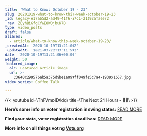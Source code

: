 ```yaml
---
title: 'What to Know: October 19 - 23'
slug: 20201019-what-to-know-this-week-october-19-23
_id: legacy-e17ab5d2-ad49-41f6-a7c1-21392afaee72
_rev: ZEyhBiGfgCfwE8WOjbuK7B
type: video_posts
draft: false
aliases:
  - article/what-to-know-this-week-october-19-23/
_createdAt: '2020-10-19T13:21:06Z'
_updatedAt: '2021-03-22T13:11:59Z'
date: '2020-10-19T13:21:06+00:00'
weight: 50
featured_image:
  alt: Featured article image
  url: >-
    23640c299576ab5a375d9be1a099ff049fe5c7a4-1939x1657.jpg
video_series: Coffee Talk

---
```

{{< youtube id=\ThFVmpIDXdg\ title=\The Next 24 Hours - 🙌🏻\ >}}

**Here’s some info on voter registration in swing states:** [READ MORE](https://www.cbsnews.com/news/voter-registration-republicans-swing-states-narrow-gap/)

**Find your state, voter registration deadlines:** [READ MORE](https://www.businessinsider.com/voter-registration-deadlines-by-state-2020-8)

**More info on all things voting [Vote.org](https://www.vote.org)**